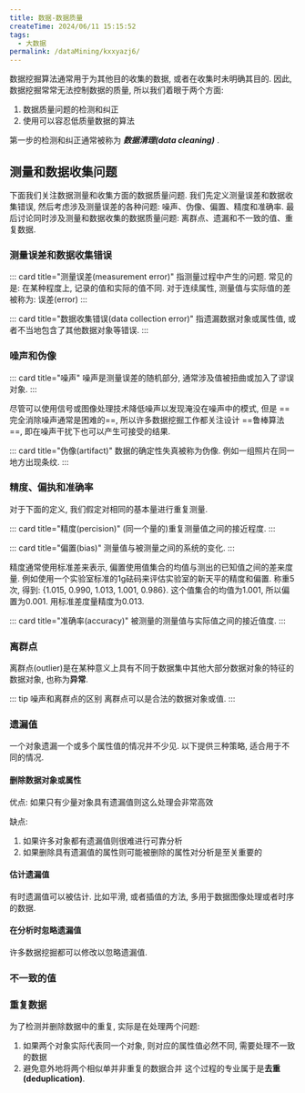```yaml
---
title: 数据-数据质量
createTime: 2024/06/11 15:15:52
tags:
  - 大数据
permalink: /dataMining/kxxyazj6/
---
```


数据挖掘算法通常用于为其他目的收集的数据, 或者在收集时未明确其目的. 因此, 数据挖掘常常无法控制数据的质量, 所以我们着眼于两个方面: 
1. 数据质量问题的检测和纠正
2. 使用可以容忍低质量数据的算法

第一步的检测和纠正通常被称为 ***数据清理(data cleaning)*** .
<!-- more -->

## 测量和数据收集问题
下面我们关注数据测量和收集方面的数据质量问题. 我们先定义测量误差和数据收集错误, 然后考虑涉及测量误差的各种问题: 噪声、伪像、偏置、精度和准确率. 最后讨论同时涉及测量和数据收集的数据质量问题: 离群点、遗漏和不一致的值、重复数据.

### 测量误差和数据收集错误
::: card  title="测量误差(measurement error)" 
指测量过程中产生的问题. 常见的是: 在某种程度上, 记录的值和实际的值不同. 对于连续属性, 测量值与实际值的差被称为: 误差(error)
:::

::: card  title="数据收集错误(data collection error)"
指遗漏数据对象或属性值, 或者不当地包含了其他数据对象等错误.
:::

### 噪声和伪像
::: card  title="噪声"
噪声是测量误差的随机部分, 通常涉及值被扭曲或加入了谬误对象.
:::

尽管可以使用信号或图像处理技术降低噪声以发现淹没在噪声中的模式, 但是 ==完全消除噪声通常是困难的==, 所以许多数据挖掘工作都关注设计 ==鲁棒算法==, 即在噪声干扰下也可以产生可接受的结果.

::: card  title="伪像(artifact)"
数据的确定性失真被称为伪像. 例如一组照片在同一地方出现条纹.
:::

### 精度、偏执和准确率
对于下面的定义, 我们假定对相同的基本量进行重复测量.

::: card  title="精度(percision)"
(同一个量的)重复测量值之间的接近程度.
:::

::: card  title="偏置(bias)" 
测量值与被测量之间的系统的变化.
:::

精度通常使用标准差来表示, 偏置使用值集合的均值与测出的已知值之间的差来度量. 例如使用一个实验室标准的1g砝码来评估实验室的新天平的精度和偏置. 称重5次, 得到: {1.015, 0.990, 1.013, 1.001, 0.986}. 这个值集合的均值为1.001, 所以偏置为0.001. 用标准差度量精度为0.013.

::: card  title="准确率(accuracy)"
被测量的测量值与实际值之间的接近值度.
:::

### 离群点
离群点(outlier)是在某种意义上具有不同于数据集中其他大部分数据对象的特征的数据对象, 也称为**异常**.

::: tip 噪声和离群点的区别
离群点可以是合法的数据对象或值.
:::

### 遗漏值
一个对象遗漏一个或多个属性值的情况并不少见. 以下提供三种策略, 适合用于不同的情况.

#### 删除数据对象或属性
优点: 如果只有少量对象具有遗漏值则这么处理会非常高效 

缺点:
1. 如果许多对象都有遗漏值则很难进行可靠分析
2. 如果删除具有遗漏值的属性则可能被删除的属性对分析是至关重要的

#### 估计遗漏值
有时遗漏值可以被估计. 比如平滑, 或者插值的方法, 多用于数据图像处理或者时序的数据.

#### 在分析时忽略遗漏值
许多数据挖掘都可以修改以忽略遗漏值.

### 不一致的值

### 重复数据
为了检测并删除数据中的重复, 实际是在处理两个问题:
1. 如果两个对象实际代表同一个对象, 则对应的属性值必然不同, 需要处理不一致的数据
2. 避免意外地将两个相似单并非重复的数据合并
这个过程的专业属于是**去重(deduplication)**.
